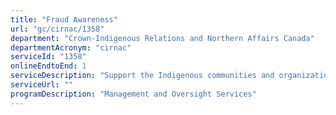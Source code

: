 ```yaml
---
title: "Fraud Awareness"
url: "gc/cirnac/1358"
department: "Crown-Indigenous Relations and Northern Affairs Canada"
departmentAcronym: "cirnac"
serviceId: "1358"
onlineEndtoEnd: 1
serviceDescription: "Support the Indigenous communities and organizations as well as other government departments by providing fraud awareness training and capacity development support."
serviceUrl: ""
programDescription: "Management and Oversight Services"
---
```

